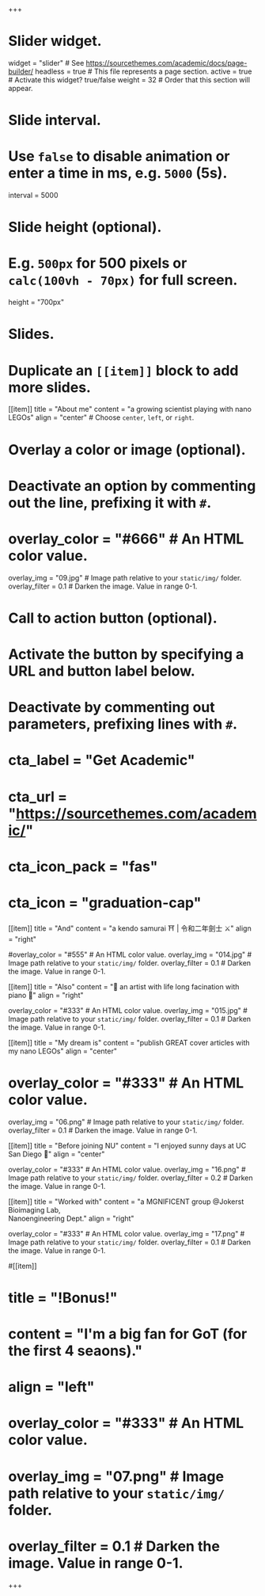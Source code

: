 +++
# Slider widget.
widget = "slider"  # See https://sourcethemes.com/academic/docs/page-builder/
headless = true  # This file represents a page section.
active = true  # Activate this widget? true/false
weight = 32  # Order that this section will appear.

# Slide interval.
# Use `false` to disable animation or enter a time in ms, e.g. `5000` (5s).
interval = 5000

# Slide height (optional).
# E.g. `500px` for 500 pixels or `calc(100vh - 70px)` for full screen.
height = "700px"

# Slides.
# Duplicate an `[[item]]` block to add more slides.
[[item]]
  title = "About me"
  content = "a growing scientist playing with nano LEGOs"
  align = "center"  # Choose `center`, `left`, or `right`.

  # Overlay a color or image (optional).
  #   Deactivate an option by commenting out the line, prefixing it with `#`.
 # overlay_color = "#666"  # An HTML color value.
  overlay_img = "09.jpg"  # Image path relative to your `static/img/` folder.
  overlay_filter = 0.1  # Darken the image. Value in range 0-1.

  # Call to action button (optional).
  #   Activate the button by specifying a URL and button label below.
  #   Deactivate by commenting out parameters, prefixing lines with `#`.
  # cta_label = "Get Academic"
  # cta_url = "https://sourcethemes.com/academic/"
  # cta_icon_pack = "fas"
  # cta_icon = "graduation-cap"

  
[[item]]
  title = "And"
  content = "a kendo samurai ⛩️ | 令和二年劍士 ⚔️"
  align = "right"

  #overlay_color = "#555"  # An HTML color value.
  overlay_img = "014.jpg"  # Image path relative to your `static/img/` folder.
  overlay_filter = 0.1  # Darken the image. Value in range 0-1.
  
 [[item]]
   title = "Also"
   content = "🎼 an artist with life long facination with piano 🎵"
   align = "right"

   overlay_color = "#333"  # An HTML color value.
   overlay_img = "015.jpg"  # Image path relative to your `static/img/` folder.
   overlay_filter = 0.1  # Darken the image. Value in range 0-1.
  

[[item]]
  title = "My dream is"
  content = "publish GREAT cover articles with my nano LEGOs"
  align = "center"

 # overlay_color = "#333"  # An HTML color value.
  overlay_img = "06.png"  # Image path relative to your `static/img/` folder.
  overlay_filter = 0.1  # Darken the image. Value in range 0-1.
  
[[item]]
  title = "Before joining NU"
  content = "I enjoyed sunny days at UC San Diego 🔱"
  align = "center"

  overlay_color = "#333"  # An HTML color value.
  overlay_img = "16.png"  # Image path relative to your `static/img/` folder.
  overlay_filter = 0.2  # Darken the image. Value in range 0-1.

  [[item]]
  title = "Worked with"
  content = "a MGNIFICENT group @Jokerst Bioimaging Lab,<br/>Nanoengineering Dept."
  align = "right"

  overlay_color = "#333"  # An HTML color value.
  overlay_img = "17.png"  # Image path relative to your `static/img/` folder.
  overlay_filter = 0.1  # Darken the image. Value in range 0-1.

#[[item]]
 # title = "!Bonus!"
 # content = "I'm a big fan for GoT (for the first 4 seaons)."
 # align = "left"

 # overlay_color = "#333"  # An HTML color value.
 # overlay_img = "07.png"  # Image path relative to your `static/img/` folder.
 # overlay_filter = 0.1  # Darken the image. Value in range 0-1.
  
 
  
 
+++
